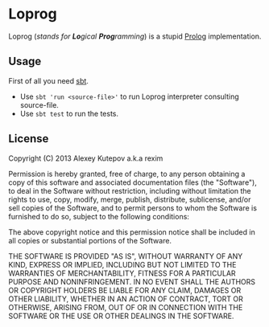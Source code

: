 # Loprog

Loprog (*stands for **Lo**gical **Prog**ramming*) is a stupid
[Prolog](https://en.wikipedia.org/wiki/Prolog) implementation.
  
## Usage

First of all you need [sbt](http://www.scala-sbt.org/).
- Use `sbt 'run <source-file>'` to run Loprog interpreter consulting
  source-file.
- Use `sbt test` to run the tests.

## License

Copyright (C) 2013 Alexey Kutepov a.k.a rexim

Permission is hereby granted, free of charge, to any person obtaining
a copy of this software and associated documentation files (the
"Software"), to deal in the Software without restriction, including
without limitation the rights to use, copy, modify, merge, publish,
distribute, sublicense, and/or sell copies of the Software, and to
permit persons to whom the Software is furnished to do so, subject to
the following conditions:

The above copyright notice and this permission notice shall be
included in all copies or substantial portions of the Software.

THE SOFTWARE IS PROVIDED "AS IS", WITHOUT WARRANTY OF ANY KIND,
EXPRESS OR IMPLIED, INCLUDING BUT NOT LIMITED TO THE WARRANTIES OF
MERCHANTABILITY, FITNESS FOR A PARTICULAR PURPOSE AND
NONINFRINGEMENT. IN NO EVENT SHALL THE AUTHORS OR COPYRIGHT HOLDERS BE
LIABLE FOR ANY CLAIM, DAMAGES OR OTHER LIABILITY, WHETHER IN AN ACTION
OF CONTRACT, TORT OR OTHERWISE, ARISING FROM, OUT OF OR IN CONNECTION
WITH THE SOFTWARE OR THE USE OR OTHER DEALINGS IN THE SOFTWARE.
